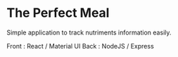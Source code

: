 # The Perfect Meal

Simple application to track nutriments information easily.

Front : React / Material UI
Back : NodeJS / Express
